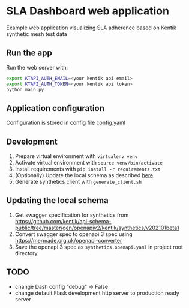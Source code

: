 # SLA Dashboard web application
Example web application visualizing SLA adherence based on Kentik synthetic mesh test data

## Run the app


Run the web server with:
```bash
export KTAPI_AUTH_EMAIL=<your kentik api email>
export KTAPI_AUTH_TOKEN=<your kentik api token>
python main.py
```

## Application configuration

Configuration is stored in config file [config.yaml](./config.yaml)

## Development

1. Prepare virtual environment with `virtualenv venv`
1. Activate virtual environment with `source venv/bin/activate`
1. Install requirements with `pip install -r requirements.txt`
1. (Optionally) Update the local schema as described [here](##Updating-the-local-schema)
1. Generate synthetics client with `generate_client.sh`

## Updating the local schema

1. Get swagger specification for synthetics from <https://github.com/kentik/api-schema-public/tree/master/gen/openapiv2/kentik/synthetics/v202101beta1>
1. Convert swagger spec to openapi 3 spec using <https://mermade.org.uk/openapi-converter>
1. Save the openapi 3 spec as `synthetics.openapi.yaml` in project root directory

## TODO

- change Dash config "debug" -> False
- change default Flask development http server to production ready server
